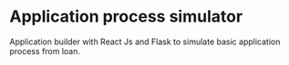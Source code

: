 # Application process simulator

Application builder with React Js and Flask to simulate basic application process from loan.